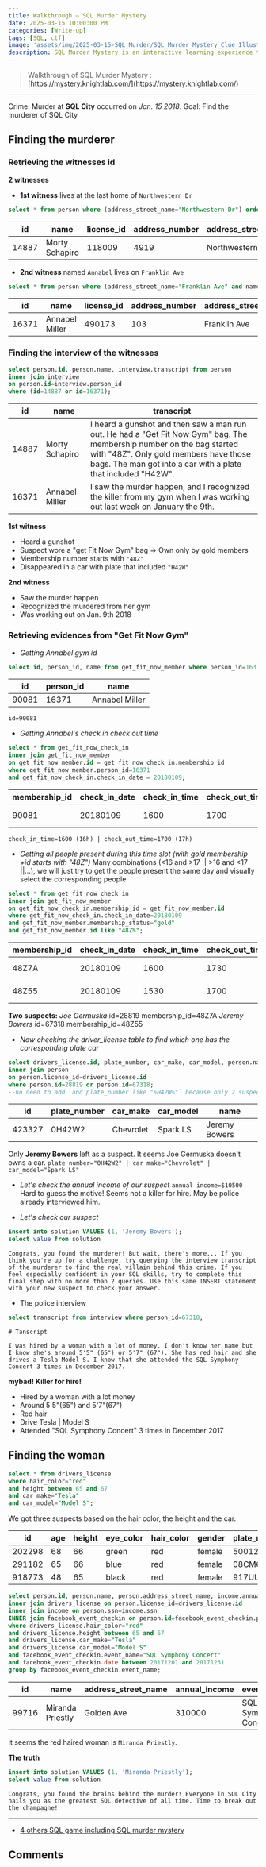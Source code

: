 ```yaml
---
title: Walkthrough — SQL Murder Mystery
date: 2025-03-15 10:00:00 PM
categories: [Write-up]
tags: [SQL, ctf]
image: 'assets/img/2025-03-15-SQL_Murder/SQL_Murder_Mystery_Clue_Illustration.png'
description: SQL Murder Mystery is an interactive learning experience that combines SQL querying with a captivating detective narrative. Players take on the role of a detective tasked with solving a murder case by analyzing a SQL database containing various tables, such as crime scene reports, witness statements, and city records. By writing and executing SQL queries, participants uncover clues, establish connections, and ultimately identify the murderer. This engaging approach not only enhances SQL skills but also makes learning data analysis and querying techniques enjoyable and immersive.
---
```


> Walkthrough of SQL Murder Mystery :
> [https://mystery.knightlab.com/](https://mystery.knightlab.com/)

---

Crime: Murder at **SQL City** occurred on *Jan. 15 2018*.
Goal: Find the murderer of SQL City

## Finding the murderer
### Retrieving the witnesses id
**2 witnesses**
- **1st witness** lives at the last home of `Northwestern Dr`
```sql
select * from person where (address_street_name="Northwestern Dr") order by address_number DESC limit 1;
```

| id    | name           | license_id | address_number | address_street_name | ssn       |
| ----- | -------------- | ---------- | -------------- | ------------------- | --------- |
| 14887 | Morty Schapiro | 118009     | 4919           | Northwestern Dr     | 111564949 |

- **2nd witness** named `Annabel` lives on `Franklin Ave`
```sql
select * from person where (address_street_name="Franklin Ave" and name like "Annabel %");
```

| id    | name           | license_id | address_number | address_street_name | ssn       |
| ----- | -------------- | ---------- | -------------- | ------------------- | --------- |
| 16371 | Annabel Miller | 490173     | 103            | Franklin Ave        | 318771143 |

### Finding the interview of the witnesses

```sql
select person.id, person.name, interview.transcript from person
inner join interview
on person.id=interview.person_id
where (id=14887 or id=16371);
```

|id|name|transcript|
|---|---|---|
|14887|Morty Schapiro|I heard a gunshot and then saw a man run out. He had a "Get Fit Now Gym" bag. The membership number on the bag started with "48Z". Only gold members have those bags. The man got into a car with a plate that included "H42W".|
|16371|Annabel Miller|I saw the murder happen, and I recognized the killer from my gym when I was working out last week on January the 9th.|

**1st witness**
- Heard a gunshot
- Suspect wore a "get Fit Now Gym" bag => Own only by gold members
- Membership number starts with `"48Z"`
- Disappeared in a car with plate that included `"H42W"`

**2nd witness**
- Saw the murder happen
- Recognized the murdered from her gym
- Was working out on Jan. 9th 2018

### Retrieving evidences from "Get Fit Now Gym"

- *Getting Annabel gym id*

```sql
select id, person_id, name from get_fit_now_member where person_id=16371;
```

|id|person_id|name|
|---|---|---|
|90081|16371|Annabel Miller|

`id=90081`

- *Getting Annabel's check in check out time*

```sql
select * from get_fit_now_check_in
inner join get_fit_now_member
on get_fit_now_member.id = get_fit_now_check_in.membership_id 
where get_fit_now_member.person_id=16371 
and get_fit_now_check_in.check_in_date = 20180109;
```

|membership_id|check_in_date|check_in_time|check_out_time|id|person_id|name|membership_start_date|
|---|---|---|---|---|---|---|---|
|90081|20180109|1600|1700|90081|16371|Annabel Miller|20160208|

`check_in_time=1600 (16h) | check_out_time=1700 (17h)`

- *Getting all people present during this time slot (with gold membership +id starts with "48Z")*
Many combinations (<16 and >17 || >16 and <17 ||...), we will just try to get the people present the same day and visually select the corresponding people.

```sql
select * from get_fit_now_check_in
inner join get_fit_now_member
on get_fit_now_check_in.membership_id = get_fit_now_member.id
where get_fit_now_check_in.check_in_date=20180109
and get_fit_now_member.membership_status="gold"
and get_fit_now_member.id like "48Z%";
```

| membership_id | check_in_date | check_in_time | check_out_time | id    | person_id | name          | membership_start_date | membership_status |
| ------------- | ------------- | ------------- | -------------- | ----- | --------- | ------------- | --------------------- | ----------------- |
| 48Z7A         | 20180109      | 1600          | 1730           | 48Z7A | 28819     | Joe Germuska  | 20160305              | gold              |
| 48Z55         | 20180109      | 1530          | 1700           | 48Z55 | 67318     | Jeremy Bowers | 20160101              | gold              |

**Two suspects:**
*Joe Germuska*    id=28819  membership_id=48Z7A
*Jeremy Bowers*   id=67318  membership_id=48Z55

- *Now checking the driver_license table to find which one has the corresponding plate car*

```sql
select drivers_license.id, plate_number, car_make, car_model, person.name from drivers_license
inner join person
on person.license_id=drivers_license.id
where person.id=28819 or person.id=67318;
--no need to add `and plate_number like "%H42W%"` because only 2 suspects
```

|id|plate_number|car_make|car_model|name|
|---|---|---|---|---|
|423327|0H42W2|Chevrolet|Spark LS|Jeremy Bowers|

Only **Jeremy Bowers** left as a suspect. It seems Joe Germuska doesn't owns a car.
`plate number="0H42W2" | car make="Chevrolet" | car_model="Spark LS"`


- *Let's check the annual income of our suspect*
`annual income=$10500`
Hard to guess the motive! Seems not a killer for hire. May be police already interviewed him.

- *Let's check our suspect*

```sql
insert into solution VALUES (1, 'Jeremy Bowers');
select value from solution
```

```text
Congrats, you found the murderer! But wait, there's more... If you think you're up for a challenge, try querying the interview transcript of the murderer to find the real villain behind this crime. If you feel especially confident in your SQL skills, try to complete this final step with no more than 2 queries. Use this same INSERT statement with your new suspect to check your answer.
```

- The police interview

```sql
select transcript from interview where person_id=67318;
```

```text
# Tanscript

I was hired by a woman with a lot of money. I don't know her name but I know she's around 5'5" (65") or 5'7" (67"). She has red hair and she drives a Tesla Model S. I know that she attended the SQL Symphony Concert 3 times in December 2017.
```

**mybad! Killer for hire!**
- Hired by a woman with a lot money
- Around 5'5"(65") and 5'7"(67")
- Red hair
- Drive Tesla | Model S
- Attended "SQL Symphony Concert" 3 times in December 2017

## Finding the woman

```sql
select * from drivers_license
where hair_color="red"
and height between 65 and 67
and car_make="Tesla"
and car_model="Model S";
```

We got three suspects based on the hair color, the height and the car.

|id|age|height|eye_color|hair_color|gender|plate_number|car_make|car_model|
|---|---|---|---|---|---|---|---|---|
|202298|68|66|green|red|female|500123|Tesla|Model S|
|291182|65|66|blue|red|female|08CM64|Tesla|Model S|
|918773|48|65|black|red|female|917UU3|Tesla|Model S|

```sql
select person.id, person.name, person.address_street_name, income.annual_income, facebook_event_checkin.event_name, count(*) from person
inner join drivers_license on person.license_id=drivers_license.id
inner join income on person.ssn=income.ssn
INNER join facebook_event_checkin on person.id=facebook_event_checkin.person_id
where drivers_license.hair_color="red"
and drivers_license.height between 65 and 67
and drivers_license.car_make="Tesla"
and drivers_license.car_model="Model S"
and facebook_event_checkin.event_name="SQL Symphony Concert"
and facebook_event_checkin.date between 20171201 and 20171231
group by facebook_event_checkin.event_name;
```

| id    | name             | address_street_name | annual_income | event_name           | count(*) |
| ----- | ---------------- | ------------------- | ------------- | -------------------- | -------- |
| 99716 | Miranda Priestly | Golden Ave          | 310000        | SQL Symphony Concert | 3        |

It seems the red haired woman is `Miranda Priestly`.

**The truth**

```sql
insert into solution VALUES (1, 'Miranda Priestly');
select value from solution
```

```text
Congrats, you found the brains behind the murder! Everyone in SQL City hails you as the greatest SQL detective of all time. Time to break out the champagne!
```

---


- [4 others SQL game including SQL murder mystery](https://datalemur.com/blog/games-to-learn-sql#sql-police-department)


## Comments
<script src="https://giscus.app/client.js"
        data-repo="Deomorphisme/Deomorphisme.github.io"
        data-repo-id="R_kgDONEIr-Q"
        data-category="General"
        data-category-id="DIC_kwDONEIr-c4CjomU"
        data-mapping="pathname"
        data-strict="0"
        data-reactions-enabled="1"
        data-emit-metadata="0"
        data-input-position="top"
        data-theme="preferred_color_scheme"
        data-lang="en"
        data-loading="lazy"
        crossorigin="anonymous"
        async>
</script>